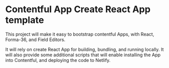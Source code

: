 # Contentful App Create React App template

This project will make it easy to bootstrap contentful Apps, with React,
Forma-36, and Field Editors.

It will rely on create React App for building, bundling, and running locally. It
will also provide some additional scripts that will enable installing the App
into Contentful, and deploying the code to Netlify.

